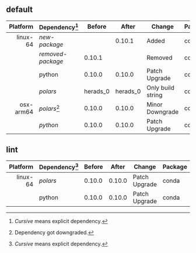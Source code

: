 ## default

| Platform | Dependency[^1] | Before | After | Change | Package |
| -: | - | - | - | - | - |
| linux-64 | *new-package* |  | 0.10.1 | Added | conda |
|| *removed-package* | 0.10.1 |  | Removed | conda |
|| python | 0.10.0 | 0.10.0 | Patch Upgrade | conda |
|| *polars* | herads_0 | herads_0 | Only build string | conda |
| osx-arm64 | *polars*[^2] | 0.10.0 | 0.10.0 | Minor Downgrade | conda |
|| *python* | 0.10.0 | 0.10.0 | Patch Upgrade | conda |

## lint

| Platform | Dependency[^1] | Before | After | Change | Package |
| -: | - | - | - | - | - |
| linux-64 | *polars* | 0.10.0 | 0.10.0 | Patch Upgrade | conda |
|| python | 0.10.0 | 0.10.0 | Patch Upgrade | conda |

[^1]: *Cursive* means explicit dependency.
[^2]: Dependency got downgraded.
